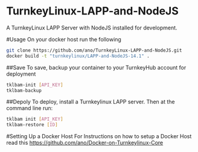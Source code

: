 # TurnkeyLinux-LAPP-and-NodeJS
A TurnkeyLinux LAPP Server with NodeJS installed for development.

#Usage
On your docker host run the following
```bash
git clone https://github.com/ano/TurnkeyLinux-LAPP-and-NodeJS.git
docker build -t "turnkeylinux/LAPP-and-NodeJS-14.1" .
```
##Save
To save, backup your container to your TurnkeyHub account for deployment
```bash
tklbam-init [API_KEY]
tklbam-backup
```

##Depoly
To deploy, install a Turnkeylinux LAPP server. Then at the command line run:
```bash
tklbam init [API_KEY]
tklbam-restore [ID]
```

#Setting Up a Docker Host
For Instructions on how to setup a Docker Host read this https://github.com/ano/Docker-on-Turnkeylinux-Core
